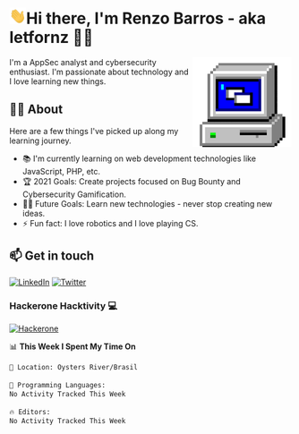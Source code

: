 # <img src="https://raw.githubusercontent.com/ABSphreak/ABSphreak/master/gifs/Hi.gif" width="30px">Hi there, I'm Renzo Barros - aka letfornz 👨‍💻

<img align="right" alt="GIF" height="160px" src="https://github.com/TheDudeThatCode/TheDudeThatCode/blob/master/Assets/PC.gif" />

I'm a AppSec analyst and cybersecurity enthusiast. I'm passionate about technology and I love learning new things.

## 🧔🏻 About

Here are a few things I've picked up along my learning journey.


* 📚 I'm currently learning on web development technologies like JavaScript, PHP,  etc.
* 🏆 2021 Goals: Create projects focused on Bug Bounty and Cybersecurity Gamification.
* 💪🏼 Future Goals: Learn new technologies - never stop creating new ideas.
* ⚡ Fun fact: I love robotics and I love playing CS.

## 📫 Get in touch

[![LinkedIn](https://img.shields.io/badge/LinkedIn-0077B5?style=for-the-badge&logo=linkedin&logoColor=white)](https://www.linkedin.com/in/renzofranco/)
[![Twitter](https://img.shields.io/badge/Twitter-1DA1F2?style=for-the-badge&logo=twitter&logoColor=white)](https://twitter.com/letfornz)

### Hackerone Hacktivity 💻

[![Hackerone](https://encrypted-tbn0.gstatic.com/images?q=tbn:ANd9GcQkA5PW9UoYwTTSrY-4rw9XWdghr3y6S12TjgegCY1pgiiEq9kam6b-E0oZGzE8waL5Yvw&usqp=CAU)](https://hackerone.com/letfornz)


📊 **This Week I Spent My Time On** 

```text
📍 Location: Oysters River/Brasil

💬 Programming Languages: 
No Activity Tracked This Week

🔥 Editors: 
No Activity Tracked This Week

```
